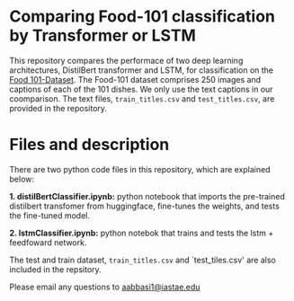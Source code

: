 # Comparing Food-101 classification by Transformer or LSTM
This repository compares the performace of two deep learning architectures, DistilBert transformer and LSTM, for classification on the [Food 101-Dataset](https://data.vision.ee.ethz.ch/cvl/datasets_extra/food-101/). The Food-101 dataset comprises 250 images and captions of each of the 101 dishes.  We only use the text captions in our coomparison. The text files, `train_titles.csv` and `test_titles.csv`, are provided in the repository.  

# Files and description
There are two python code files in this repository, which are explained below: 

**1. distilBertClassifier.ipynb:** python notebook that imports the pre-trained distilbert transfomer from huggingface, fine-tunes the weights, and tests the fine-tuned model.

**2. lstmClassifier.ipynb:** python notebok that trains and tests the lstm + feedfoward network.

The test and train dataset, `train_titles.csv` and `test_tiles.csv' are also included in the repsitory.

Please email any questions to aabbasi1@iastae.edu 

